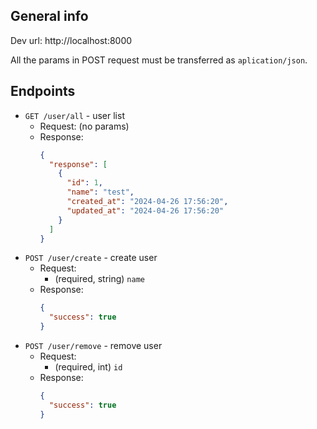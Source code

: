 ## General info

Dev url: http://localhost:8000

All the params in POST request must be transferred as `aplication/json`.

## Endpoints

- `GET /user/all` - user list
    - Request: (no params)
    - Response:
      ```json
      {
        "response": [
          {
            "id": 1,
            "name": "test",
            "created_at": "2024-04-26 17:56:20",
            "updated_at": "2024-04-26 17:56:20"
          }
        ]
      }
      ```
- `POST /user/create` - create user
    - Request: 
      - (required, string) `name`
    - Response:
      ```json
      {
        "success": true
      }
      ```
- `POST /user/remove` - remove user
  - Request:
    - (required, int) `id`
  - Response:
    ```json
    {
      "success": true
    }
    ```